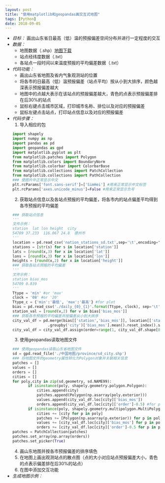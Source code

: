 ```yaml
---
layout: post
title: "使用matplotlib和geopandas画交互式地图"
tags: [Python]
date: 2018-09-05
---
```

+ *目标：* 画出山东省日最高（低）温的预报偏差空间分布并进行一定程度的交互
+ *数据：*
  + 地图数据（.shp）[地图下载](https://download.csdn.net/download/melody46/9979083)
  + 站点经纬度数据（.txt）
  + 各站点一段时间以来温度预报的平均偏差数据（.txt）
+ *代码功能：*
     + 画出山东省地图及省内气象观测站的位置
     + 将各市的日最高（低）温预报偏差（站点平均）按从小到大排序，颜色越深表示预报偏差越大
     + 地图中的点越大表示在该站点的预报偏差越大，青色的点表示预报偏差排在后30%的站点
     + 鼠标右键点击城市区域，打印城市名称、排位以及对应的预报偏差
     + 鼠标左键点击站点，打印站点信息以及对应的预报偏差
+ *代码步骤：*
     1. 导入相应的包
     ~~~python     
     import shapely
     import numpy as np
     import pandas as pd
     import geopandas as gpd
     import matplotlib.pyplot as plt
     from matplotlib.patches import Polygon
     from matplotlib.colors import BoundaryNorm
     from matplotlib.colorbar import ColorbarBase
     from matplotlib.collections import PatchCollection
     from matplotlib.collections import PathCollection
     ### 使图片中正常显示中文
     plt.rcParams['font.sans-serif']=['SimHei'] #用来正常显示中文标签
     plt.rcParams['axes.unicode_minus']=False #用来正常显示负号
     ~~~
     2. 获取站点信息以及各站点预报的平均偏差，将各市内的站点偏差平均得到各市预报的平均偏差
     ~~~python
     ### 获取站点信息
     '''
     文件示例：
     station  lat lon height  city
     54709 37.233  116.067 24.8  德州市
     '''
     location = pd.read_csv('nation_stations_sd.txt',sep='\t',encoding="gb2312").sort_values(by='station')
     stations = [str(s) for s in location['station']]
     lats = [round(x,3) for x in location['lat']]
     lons = [round(x,3) for x in location['lon']]
     heights = [round(x,2) for x in location['height']]
     ### 获取各站点预报的平均偏差
     '''
     文件示例：
     station bias_mos
     54709 0.839
     '''
     Ttype = 'min' #or 'max'
     clock = '08' #or '20'
     Ttype_c = {'min':'最低', 'max':'最高'} #for plot
     bias = pd.read_csv('./daily_{0}_{1}'.format(Ttype, clock), sep='\t').sort_values(by='station')
     station_val = [round(v,2) for v in bias['bias_mos']]
     ### 获取各市预报的平均偏差并按偏差从小到大排序
     city_val_df = pd.merge(bias[['station','bias_mos']], location[['station','city']], on='station') \
                     .groupby('city')['bias_mos'].mean().reset_index().sort_values(by='bias_mos')
     city_val_df = city_val_df.assign(order=range(1, city_val_df.shape[0]+1)).set_index('city')
     ~~~
     3. 使用geopandas读取地图文件
     ~~~python
     ### 使用geopandas读取山东省地图文件
     sd = gpd.read_file('./中国地图/province/sd_city.shp')
     ### 将地图文件的geometry属性转化为Polygon对象并关联相关信息
     patches = []
     values = []
     orders = []
     cities = []
     for poly,city in zip(sd.geometry, sd.NAME99):
            if isinstance(poly, shapely.geometry.polygon.Polygon):
                cities.append(city)
                patches.append(Polygon(np.asarray(poly.exterior)))      
                values.append(city_val_df.loc[city]['bias_mos'])
                orders.append(city_val_df.loc[city]['order']-0.5) #for plot
            if isinstance(poly, shapely.geometry.multipolygon.MultiPolygon):
                cities += [city for p in poly]
                patches += [Polygon(np.asarray(p.exterior)) for p in poly]
                values += [city_val_df.loc[city]['bias_mos'] for p in poly]
                orders += [city_val_df.loc[city]['order']-0.5 for p in poly] #for plot
     patches = PatchCollection(patches)
     patches.set_array(np.array(orders))
     patches.set_picker(True)
     ~~~
     4. 画山东地图并按各市预报偏差的排序填色
     5. 在地图上画出观测站点的散点图（点的大小对应站点预报偏差大小，青色的点表示偏差排在后30%的站点）
     6. 在图中添加交互功能
+ *生成地图示例：*
